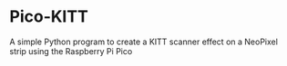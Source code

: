 # Pico-KITT
A simple Python program to create a KITT scanner effect on a NeoPixel strip using the Raspberry Pi Pico

